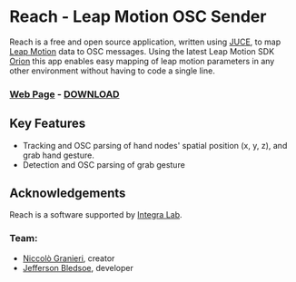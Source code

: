 # Reach - Leap Motion OSC Sender

Reach is a free and open source application, written using [JUCE](https://juce.com), to map [Leap Motion](https://leapmotion.com) data to OSC messages. Using the latest Leap Motion SDK [Orion](https://developer.leapmotion.com/orion/) this app
enables easy mapping of leap motion parameters in any other environment without having to code a single line.

### [**Web Page**](http://niccologranieri.com/reach/) - [**DOWNLOAD**](https://github.com/NiccoloGranieri/Reach/releases)

## Key Features
- Tracking and OSC parsing of hand nodes' spatial position (x, y, z), and grab hand gesture.
- Detection and OSC parsing of grab gesture

## Acknowledgements

Reach is a software supported by [Integra Lab](http://integra.io).

### Team:
- [Niccolò Granieri](http://niccologranieri.com), creator
- [Jefferson Bledsoe](https://twitter.com/Jeff_Bledsoe), developer
